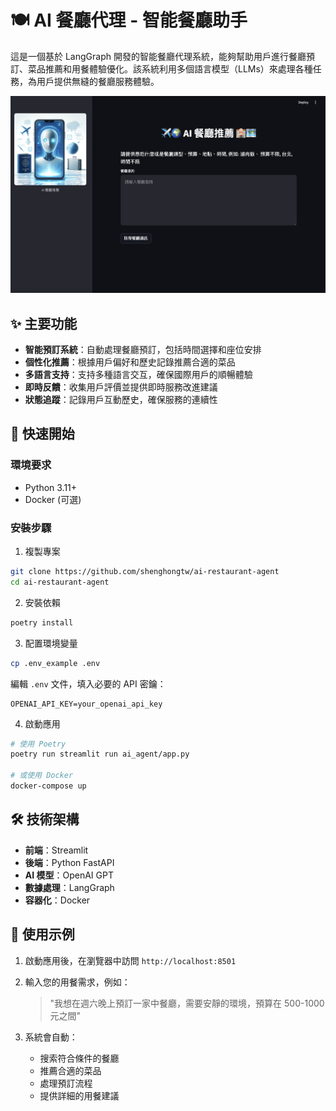 # 🍽️ AI 餐廳代理 - 智能餐廳助手

這是一個基於 LangGraph 開發的智能餐廳代理系統，能夠幫助用戶進行餐廳預訂、菜品推薦和用餐體驗優化。該系統利用多個語言模型（LLMs）來處理各種任務，為用戶提供無縫的餐廳服務體驗。

![AI餐廳代理系統架構圖](ai_agent/images/system-image.png)

## ✨ 主要功能

- **智能預訂系統**：自動處理餐廳預訂，包括時間選擇和座位安排
- **個性化推薦**：根據用戶偏好和歷史記錄推薦合適的菜品
- **多語言支持**：支持多種語言交互，確保國際用戶的順暢體驗
- **即時反饋**：收集用戶評價並提供即時服務改進建議
- **狀態追蹤**：記錄用戶互動歷史，確保服務的連續性

## 🚀 快速開始

### 環境要求
- Python 3.11+
- Docker (可選)

### 安裝步驟

1. 複製專案
```bash
git clone https://github.com/shenghongtw/ai-restaurant-agent
cd ai-restaurant-agent
```

2. 安裝依賴
```bash
poetry install
```

3. 配置環境變量
```bash
cp .env_example .env
```
編輯 `.env` 文件，填入必要的 API 密鑰：
```plaintext
OPENAI_API_KEY=your_openai_api_key
```

4. 啟動應用
```bash
# 使用 Poetry
poetry run streamlit run ai_agent/app.py

# 或使用 Docker
docker-compose up
```

## 🛠️ 技術架構

- **前端**：Streamlit
- **後端**：Python FastAPI
- **AI 模型**：OpenAI GPT
- **數據處理**：LangGraph
- **容器化**：Docker

## 📝 使用示例

1. 啟動應用後，在瀏覽器中訪問 `http://localhost:8501`
2. 輸入您的用餐需求，例如：
   > "我想在週六晚上預訂一家中餐廳，需要安靜的環境，預算在 500-1000 元之間"

3. 系統會自動：
   - 搜索符合條件的餐廳
   - 推薦合適的菜品
   - 處理預訂流程
   - 提供詳細的用餐建議
